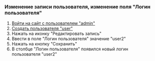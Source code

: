 ### Изменение записи пользователя, изменение поля "Логин пользователя"

1. [Войти на сайт с пользователем "admin"](../../../../0.%20Шаги/1.%20Войти%20на%20сайт%20с%20пользователем%20username.md)
1. [Создать пользователя "user"](../../../../0.%20Шаги/3.%20Создать%20пользователя%20username.md)
1. Нажать на иконку "Редактировать запись"
1. Ввести в поле "Логин пользователя" значение "user2"
1. Нажать на кнопку "Сохранить"
1. В столбце "Логин пользователя" появился новый логин пользователя "user2"
